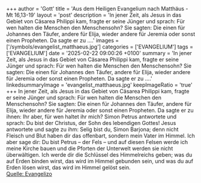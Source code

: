 +++
author = 'Gott'
title = 'Aus dem Heiligen Evangelium nach Matthäus - Mt 16,13-19'
layout = 'post'
description = 'In jener Zeit, als Jesus in das Gebiet von Cäsarea Philippi kam, fragte er seine Jünger und sprach: Für wen halten die Menschen den Menschensohn? Sie sagten: Die einen für Johannes den Täufer, andere für Elija, wieder andere für Jeremia oder sonst einen Propheten. Da sagte er zu ....'
images = ['/symbols/evangelist_matthaeus.jpg']
categories = ['EVANGELIUM']
tags = ['EVANGELIUM']
date = '2025-02-22 09:00:26 +0100'
summary = 'In jener Zeit, als Jesus in das Gebiet von Cäsarea Philippi kam, fragte er seine Jünger und sprach: Für wen halten die Menschen den Menschensohn? Sie sagten: Die einen für Johannes den Täufer, andere für Elija, wieder andere für Jeremia oder sonst einen Propheten. Da sagte er zu ....'
linkedsummaryImage = 'evangelist_matthaeus.jpg'
keepImageRatio = 'true'
+++
In jener Zeit, als Jesus in das Gebiet von Cäsarea Philippi kam, fragte er seine Jünger und sprach: Für wen halten die Menschen den Menschensohn?
Sie sagten: Die einen für Johannes den Täufer, andere für Elija, wieder andere für Jeremia oder sonst einen Propheten.
Da sagte er zu ihnen: Ihr aber, für wen haltet ihr mich?
Simon Petrus antwortete und sprach: Du bist der Christus, der Sohn des lebendigen Gottes!
Jesus antwortete und sagte zu ihm: Selig bist du, Simon Barjona; denn nicht Fleisch und Blut haben dir das offenbart, sondern mein Vater im Himmel.<!--more-->
Ich aber sage dir: Du bist Petrus – der Fels – und auf diesen Felsen werde ich meine Kirche bauen und die Pforten der Unterwelt werden sie nicht überwältigen.
Ich werde dir die Schlüssel des Himmelreichs geben; was du auf Erden binden wirst, das wird im Himmel gebunden sein, und was du auf Erden lösen wirst, das wird im Himmel gelöst sein.<br> [Quelle: Evangelizo](https://evangeliumtagfuertag.org/DE/gospel)